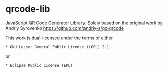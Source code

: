 # qrcode-lib
JavaScript QR Code Generator Library.
Solely based on the original work by Andriy Syrovenko
https://github.com/andriy-s/qx-qrcode

This work is dual-licensed under the terms of either

    * GNU Lesser General Public License (LGPL) 2.1

or

    * Eclipse Public License (EPL)
